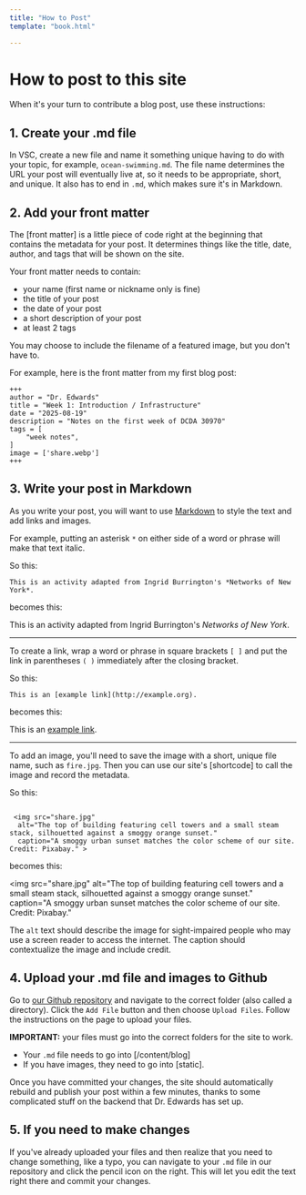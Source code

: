 ```yaml
---
title: "How to Post"
template: "book.html"

---
```

# How to post to this site

When it's your turn to contribute a blog post, use these instructions:

## 1. Create your .md file

In VSC, create a new file and name it something unique having to do with your topic, for example, `ocean-swimming.md`. The file name determines the URL your post will eventually live at, so it needs to be appropriate, short, and unique. It also has to end in `.md`, which makes sure it's in Markdown. 


## 2. Add your front matter

The [front matter] is a little piece of code right at the beginning that contains the metadata for your post. It determines things like the title, date, author, and tags that will be shown on the site. 

Your front matter needs to contain:

- your name (first name or nickname only is fine)   
- the title of your post
- the date of your post
- a short description of your post
- at least 2 tags

You may choose to include the filename of a featured image, but you don't have to.

For example, here is the front matter from my first blog post:

```
+++
author = "Dr. Edwards"
title = "Week 1: Introduction / Infrastructure"
date = "2025-08-19"
description = "Notes on the first week of DCDA 30970"
tags = [
    "week notes",
]
image = ['share.webp']
+++
```

## 3. Write your post in Markdown

As you write your post, you will want to use [Markdown](https://daringfireball.net/projects/markdown/syntax) to style the text and add links and images. 

For example, putting an asterisk `*` on either side of a word or phrase will make that text italic.

So this:

```
This is an activity adapted from Ingrid Burrington's *Networks of New York*.
```

becomes this: 

This is an activity adapted from Ingrid Burrington's *Networks of New York*.

---

To create a link, wrap a word or phrase in square brackets `[ ]` and put the link in parentheses `( )` immediately after the closing bracket.

So this:

```
This is an [example link](http://example.org).
```

becomes this: 

This is an [example link](http://example.org).


---

To add an image, you'll need to save the image with a short, unique file name, such as `fire.jpg`. Then you can use our site's [shortcode] to call the image and record the metadata. 

So this:

```

 <img src="share.jpg"
  alt="The top of building featuring cell towers and a small steam stack, silhouetted against a smoggy orange sunset."
  caption="A smoggy urban sunset matches the color scheme of our site. Credit: Pixabay." >

```

becomes this:

<img
  src="share.jpg"
  alt="The top of building featuring cell towers and a small steam stack, silhouetted against a smoggy orange sunset."
  caption="A smoggy urban sunset matches the color scheme of our site. Credit: Pixabay."
  >

The `alt` text should describe the image for sight-impaired people who may use a screen reader to access the internet. The caption should contextualize the image and include credit. 

## 4. Upload your .md file and images to Github

Go to [our Github repository](https://github.com/nonmodernist/dcda30970) and navigate to the correct folder (also called a directory). Click the `Add File` button and then choose `Upload Files`. Follow the instructions on the page to upload your files. 

**IMPORTANT:** your files must go into the correct folders for the site to work. 

- Your `.md` file needs to go into [/content/blog]
- If you have images, they need to go into [static]. 

Once you have committed your changes, the site should automatically rebuild and publish your post within a few minutes, thanks to some complicated stuff on the backend that Dr. Edwards has set up. 


## 5. If you need to make changes

If you've already uploaded your files and then realize that you need to change something, like a typo, you can navigate to your `.md` file in our repository and click the pencil icon on the right. This will let you edit the text right there and commit your changes. 